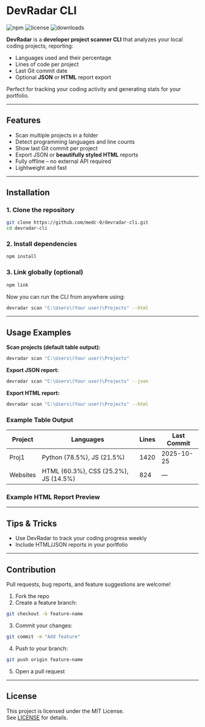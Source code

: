 # DevRadar CLI

![npm](https://img.shields.io/npm/v/devradar-cli) ![license](https://img.shields.io/npm/l/devradar-cli) ![downloads](https://img.shields.io/npm/dt/devradar-cli)

**DevRadar** is a **developer project scanner CLI** that analyzes your local coding projects, reporting:

- Languages used and their percentage  
- Lines of code per project  
- Last Git commit date  
- Optional **JSON** or **HTML** report export  

Perfect for tracking your coding activity and generating stats for your portfolio.

---

## Features

- Scan multiple projects in a folder  
- Detect programming languages and line counts  
- Show last Git commit per project  
- Export JSON or **beautifully styled HTML** reports  
- Fully offline – no external API required  
- Lightweight and fast  

---

## Installation

### 1. Clone the repository
```bash
git clone https://github.com/medc-0/devradar-cli.git
cd devradar-cli
```

### 2. Install dependencies
```bash
npm install
```

### 3. Link globally (optional)
```bash
npm link
```

Now you can run the CLI from anywhere using:

```bash
devradar scan "C:\Users\(Your user)\Projects" --html
```

---

## Usage Examples

**Scan projects (default table output):**
```bash
devradar scan "C:\Users\(Your user)\Projects"
```

**Export JSON report:**
```bash
devradar scan "C:\Users\(Your user)\Projects" --json
```

**Export HTML report:**
```bash
devradar scan "C:\Users\(Your user)\Projects" --html
```

### Example Table Output
| Project   | Languages                  | Lines | Last Commit  |
|-----------|---------------------------|-------|--------------|
| Proj1     | Python (78.5%), JS (21.5%)| 1420  | 2025-10-25   |
| Websites  | HTML (60.3%), CSS (25.2%), JS (14.5%) | 824 | — |

### Example HTML Report Preview

---

## Tips & Tricks

- Use DevRadar to track your coding progress weekly  
- Include HTML/JSON reports in your portfolio  

---

## Contribution

Pull requests, bug reports, and feature suggestions are welcome!

1. Fork the repo  
2. Create a feature branch:
```bash
git checkout -b feature-name
```
3. Commit your changes:
```bash
git commit -m "Add feature"
```
4. Push to your branch:
```bash
git push origin feature-name
```
5. Open a pull request  

---

## License

This project is licensed under the MIT License.  
See [LICENSE](LICENSE) for details.


